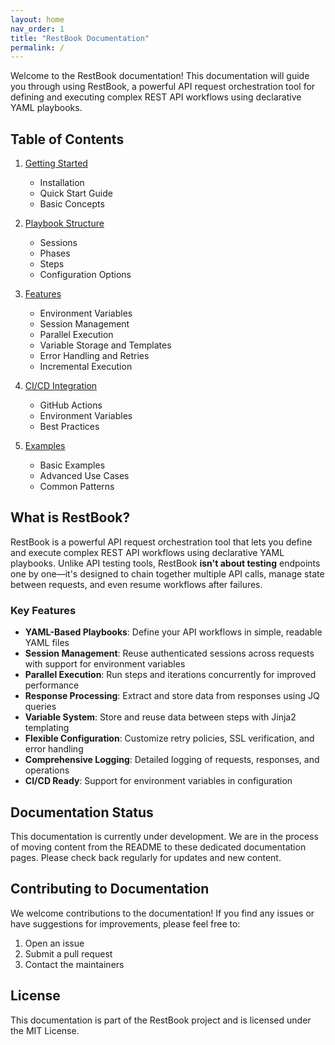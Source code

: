```yaml
---
layout: home
nav_order: 1
title: "RestBook Documentation"
permalink: /
---
```


Welcome to the RestBook documentation! This documentation will guide you through using RestBook, a powerful API request orchestration tool for defining and executing complex REST API workflows using declarative YAML playbooks.

## Table of Contents

1. [Getting Started](./getting-started.md)
   - Installation
   - Quick Start Guide
   - Basic Concepts

2. [Playbook Structure](./playbook-structure.md)
   - Sessions
   - Phases
   - Steps
   - Configuration Options

3. [Features](./features.md)
   - Environment Variables
   - Session Management
   - Parallel Execution
   - Variable Storage and Templates
   - Error Handling and Retries
   - Incremental Execution

4. [CI/CD Integration](./ci-cd.md)
   - GitHub Actions
   - Environment Variables
   - Best Practices

5. [Examples](./examples.md)
   - Basic Examples
   - Advanced Use Cases
   - Common Patterns

## What is RestBook?

RestBook is a powerful API request orchestration tool that lets you define and execute complex REST API workflows using declarative YAML playbooks. Unlike API testing tools, RestBook **isn't about testing** endpoints one by one—it's designed to chain together multiple API calls, manage state between requests, and even resume workflows after failures.

### Key Features

- **YAML-Based Playbooks**: Define your API workflows in simple, readable YAML files
- **Session Management**: Reuse authenticated sessions across requests with support for environment variables
- **Parallel Execution**: Run steps and iterations concurrently for improved performance
- **Response Processing**: Extract and store data from responses using JQ queries
- **Variable System**: Store and reuse data between steps with Jinja2 templating
- **Flexible Configuration**: Customize retry policies, SSL verification, and error handling
- **Comprehensive Logging**: Detailed logging of requests, responses, and operations
- **CI/CD Ready**: Support for environment variables in configuration

## Documentation Status

This documentation is currently under development. We are in the process of moving content from the README to these dedicated documentation pages. Please check back regularly for updates and new content.

## Contributing to Documentation

We welcome contributions to the documentation! If you find any issues or have suggestions for improvements, please feel free to:

1. Open an issue
2. Submit a pull request
3. Contact the maintainers

## License

This documentation is part of the RestBook project and is licensed under the MIT License. 